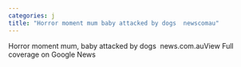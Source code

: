 ```yaml
---
categories: j
title: "Horror moment mum baby attacked by dogs  newscomau"
---
```

Horror moment mum, baby attacked by dogs&nbsp;&nbsp;news.com.auView Full coverage on Google News